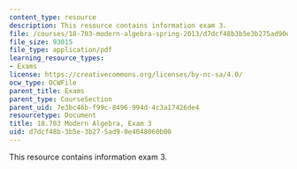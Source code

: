 ```yaml
---
content_type: resource
description: This resource contains information exam 3.
file: /courses/18-703-modern-algebra-spring-2013/d7dcf48b3b5e3b275ad90e4048060b00_MIT18_703S13_prft.pdf
file_size: 93015
file_type: application/pdf
learning_resource_types:
- Exams
license: https://creativecommons.org/licenses/by-nc-sa/4.0/
ocw_type: OCWFile
parent_title: Exams
parent_type: CourseSection
parent_uid: 7e3bc46b-f99c-8496-994d-4c3a17426de4
resourcetype: Document
title: 18.703 Modern Algebra, Exam 3
uid: d7dcf48b-3b5e-3b27-5ad9-0e4048060b00
---
```

This resource contains information exam 3.